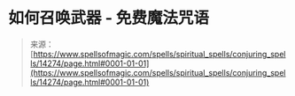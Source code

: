 <!--yml

category: 未分类

date: 2024-06-12 18:53:10

-->

# 如何召唤武器 - 免费魔法咒语

> 来源：[https://www.spellsofmagic.com/spells/spiritual_spells/conjuring_spells/14274/page.html#0001-01-01](https://www.spellsofmagic.com/spells/spiritual_spells/conjuring_spells/14274/page.html#0001-01-01)
